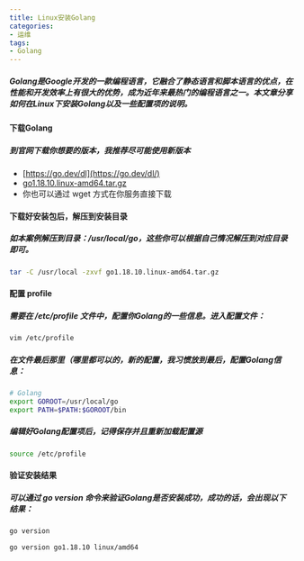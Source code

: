 ```yaml
---
title: Linux安装Golang
categories: 
- 运维
tags: 
- Golang
---
```


##### Golang是Google开发的一款编程语言，它融合了静态语言和脚本语言的优点，在性能和开发效率上有很大的优势，成为近年来最热门的编程语言之一。本文章分享如何在Linux下安装Golang以及一些配置项的说明。
<!--more-->

#### 下载Golang

##### 到官网下载你想要的版本，我推荐尽可能使用新版本
* [https://go.dev/dl](https://go.dev/dl/)
* [go1.18.10.linux-amd64.tar.gz](https://dl.google.com/go/go1.18.10.linux-amd64.tar.gz)
* 你也可以通过 wget 方式在你服务直接下载

#### 下载好安装包后，解压到安装目录

##### 如本案例解压到目录：/usr/local/go，这些你可以根据自己情况解压到对应目录即可。

``` bash
tar -C /usr/local -zxvf go1.18.10.linux-amd64.tar.gz
```

#### 配置 profile 

##### 需要在 /etc/profile 文件中，配置你Golang的一些信息。进入配置文件：

``` bash
vim /etc/profile
```

##### 在文件最后那里（哪里都可以的，新的配置，我习惯放到最后，配置Golang信息：

``` bash
# Golang
export GOROOT=/usr/local/go
export PATH=$PATH:$GOROOT/bin
```

##### 编辑好Golang配置项后，记得保存并且重新加载配置源

``` bash
source /etc/profile
```

#### 验证安装结果

##### 可以通过 go version 命令来验证Golang是否安装成功，成功的话，会出现以下结果：

``` bash
go version

go version go1.18.10 linux/amd64
```